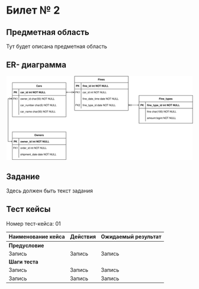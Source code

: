 # Билет № 2

## Предметная область

Тут будет описана предметная область

## ER- диаграмма

![db_diagram.svg](db_diagram.svg)

## Задание

Здесь должен быть текст задания

## Тест кейсы

Номер тест-кейса: 01

| Наименование кейса | Действия | Ожидаемый результат |
|--------------------|----------|---------------------|
| **Предусловие**    |
| Запись             | Запись   | Запись              |
| **Шаги теста**     |
| Запись             | Запись   | Запись              |
| Запись             | Запись   | Запись              |
